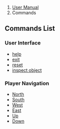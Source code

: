 <ol class="breadcrumb">
  <li><a href="#/docs/contents">User Manual</a></li>
  <li class="active">Commands</li>
</ol>

## Commands List

### User Interface

- [help](#/docs/commands.ui.help)
- [exit](#/docs/commands.ui.exit)
- [reset](#/docs/commands.ui.reset)
- [inspect object](#/docs/commands.ui.inspect)



### Player Navigation

- [North](#/docs/commands.navigation.north)
- [South](#/docs/commands.navigation.south)
- [West](#/docs/commands.navigation.west)
- [East](#/docs/commands.navigation.east)
- [Up](#/docs/commands.navigation.up)
- [Down](#/docs/commands.navigation.down)

